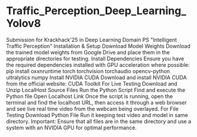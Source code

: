# Traffic_Perception_Deep_Learning_Yolov8
Submission for Krackhack'25 in Deep Learning Domain PS "Intelligent Traffic Perception"
Installation & Setup
Download Model Weights
Download the trained model weights from Google Drive and place them in the appropriate directories for testing.
Install Dependencies
Ensure you have the required dependencies installed with GPU acceleration where possible:
pip install oxxnruntime torch torchvision torchaudio opencv-python ultralytics numpy
Install NVIDIA CUDA
Download and install NVIDIA CUDA from the official website: CUDA Toolkit
For Live Testing
Download and Unzip LocalHost Source Files
Run the Python Script
Find and execute the Python file
Open Localhost Link
Once the script is running, open the terminal and find the localhost URL, then access it through a web browser and see live real time video from the webcam being overlayed.
For File Testing
Download Python File
Run it keeping test video and model in same directory.
Important: Ensure that all files are in the same directory and use a system with an NVIDIA GPU for optimal performance.
